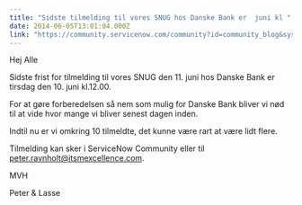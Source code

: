 ```yaml
---
title: "Sidste tilmelding til vores SNUG hos Danske Bank er  juni kl "
date: 2014-06-05T13:01:04.000Z
link: "https://community.servicenow.com/community?id=community_blog&sys_id=bc7c22e1dbd0dbc01dcaf3231f961946"
---
```

<p>Hej Alle</p><p></p><p>Sidste frist for tilmelding til vores SNUG den 11. juni hos Danske Bank er tirsdag den 10. juni kl.12.00.</p><p></p><p>For at gøre forberedelsen så nem som mulig for Danske Bank bliver vi nød til at vide hvor mange vi bliver senest dagen inden.</p><p></p><p>Indtil nu er vi omkring 10 tilmeldte, det kunne være rart at være lidt flere.</p><p></p><p><span>Tilmelding kan sker i ServiceNow Community eller til </span><a title="k-email-small" class="jive-link-email-small" href="mailto:peter.ravnholt@itsmexcellence.com">peter.ravnholt@itsmexcellence.com</a><span>.</span></p><p></p><p>MVH</p><p></p><p>Peter &amp; Lasse </p>